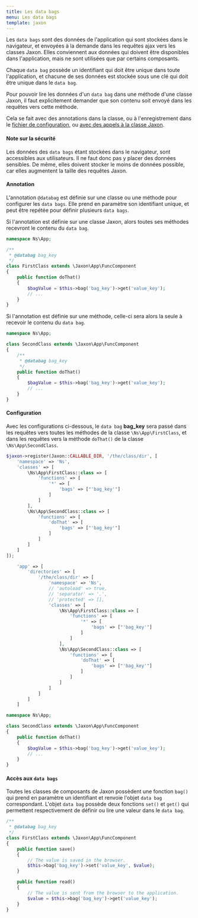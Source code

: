 ```yaml
---
title: Les data bags
menu: Les data bags
template: jaxon
---
```


Les `data bags` sont des données de l'application qui sont stockées dans le navigateur, et envoyées à la demande dans les requêtes ajax vers les classes Jaxon.
Elles conviennent aux données qui doivent être disponibles dans l'application, mais ne sont utilisées que par certains composants.

Chaque `data bag` possède un identifiant qui doit être unique dans toute l'application, et chacune de ses données est stockée sous une clé qui doit être unique dans le `data bag`.

Pour pouvoir lire les données d'un `data bag` dans une méthode d'une classe Jaxon, il faut explicitement demander que son contenu soit envoyé dans les requêtes vers cette méthode.

Cela se fait avec des annotations dans la classe, ou à l'enregistrement dans le [fichier de configuration](../../about/configuration.html), ou [avec des appels à la classe Jaxon](../../registrations/namespaces.html).

#### Note sur la sécurité

Les données des `data bags` étant stockées dans le navigateur, sont accessibles aux utilisateurs. Il ne faut donc pas y placer des données sensibles.
De même, elles doivent stocker le moins de données possible, car elles augmentent la taille des requêtes Jaxon.

#### Annotation

L'annotation `@databag` est définie sur une classe ou une méthode pour configurer les `data bags`.
Elle prend en paramètre son identifiant unique, et peut être repétée pour définir plusieurs `data bags`.

Si l'annotation est définie sur une classe Jaxon, alors toutes ses méthodes recevront le contenu du `data bag`.

```php
namespace Ns\App;

/**
 * @databag bag_key
 */
class FirstClass extends \Jaxon\App\FuncComponent
{
    public function doThat()
    {
        $bagValue = $this->bag('bag_key')->get('value_key');
        // ...
    }
}
```

Si l'annotation est définie sur une méthode, celle-ci sera alors la seule à recevoir le contenu du `data bag`.

```php
namespace Ns\App;

class SecondClass extends \Jaxon\App\FuncComponent
{
    /**
     * @databag bag_key
     */
    public function doThat()
    {
        $bagValue = $this->bag('bag_key')->get('value_key');
        // ...
    }
}
```

#### Configuration

Avec les configurations ci-dessous, le `data bag` **bag_key** sera passé dans les requêtes vers toutes les méthodes de la classe `\Ns\App\FirstClass`, et dans les requêtes vers la méthode `doThat()` de la classe `\Ns\App\SecondClass`.

```php
$jaxon->register(Jaxon::CALLABLE_DIR, '/the/class/dir', [
    'namespace' => 'Ns',
    'classes' => [
        \Ns\App\FirstClass::class => [
            'functions' => [
                '*' => [
                    'bags' => ["'bag_key'"]
                ]
            ]
        ],
        \Ns\App\SecondClass::class => [
            'functions' => [
                'doThat' => [
                    'bags' => ["'bag_key'"]
                ]
            ]
        ]
    ]
]);
```

```php
    'app' => [
        'directories' => [
            '/the/class/dir' => [
                'namespace' => 'Ns',
                // 'autoload' => true,
                // 'separator' => '.',
                // 'protected' => [],
                'classes' => [
                    \Ns\App\FirstClass::class => [
                        'functions' => [
                            '*' => [
                                'bags' => ["'bag_key'"]
                            ]
                        ]
                    ],
                    \Ns\App\SecondClass::class => [
                        'functions' => [
                            'doThat' => [
                                'bags' => ["'bag_key'"]
                            ]
                        ]
                    ]
                ]
            ]
        ]
    ]
```

```php
namespace Ns\App;

class SecondClass extends \Jaxon\App\FuncComponent
{
    public function doThat()
    {
        $bagValue = $this->bag('bag_key')->get('value_key');
        // ...
    }
}
```

#### Accès aux `data bags`

Toutes les classes de composants de Jaxon possèdent une fonction `bag()` qui prend en paramètre un identifiant et renvoie l'objet `data bag` correspondant.
L'objet `data bag` possède deux fonctions `set()` et `get()` qui permettent respectivement de définir ou lire une valeur dans le `data bag`.

```php
/**
 * @databag bag_key
 */
class FirstClass extends \Jaxon\App\FuncComponent
{
    public function save()
    {
        // The value is saved in the browser.
        $this->bag('bag_key')->set('value_key', $value);
    }

    public function read()
    {
        // The value is sent from the browser to the application.
        $value = $this->bag('bag_key')->get('value_key');
    }
}
```
